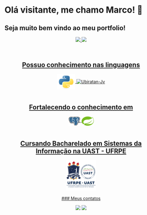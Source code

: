 # Olá visitante, me chamo Marco! 👋
## Seja muito bem vindo ao meu portfolio!
<div align="center">
  <a href="https://github.com/MarkAntonio">
  <img height="180em" src="https://github-readme-stats.vercel.app/api?username=MarkAntonio&show_icons=true&theme=dracula&include_all_commits=true&count_private=true"/>
  <img height="180em" src="https://github-readme-stats.vercel.app/api/top-langs/?username=MarkAntonio&layout=compact&langs_count=7&theme=dracula"/>
</div>
  
  <p></p>
  
</div>
  
<div align = "center" style="display: inline_block"><br>
  
  ## Possuo conhecimento nas linguagens
  <img align="center" alt="Marco-Python" height="50" width="60" src="https://raw.githubusercontent.com/devicons/devicon/master/icons/python/python-original.svg">
 <!-- <img align="center" alt="Marco-HTML" height="30" width="40" src="https://raw.githubusercontent.com/devicons/devicon/master/icons/html5/html5-original.svg">
  <img align="center" alt="Marco-CSS" height="30" width="40" src="https://raw.githubusercontent.com/devicons/devicon/master/icons/css3/css3-original.svg">
  <img align="center" alt="Marco-Js" height="30" width="40" src="https://raw.githubusercontent.com/devicons/devicon/master/icons/javascript/javascript-plain.svg"> -->
  <img align="center" alt="Ubiratan-Jv" height="50" width="60" src="https://cdn.jsdelivr.net/gh/devicons/devicon/icons/java/java-original.svg">

  
</div>
  <!--
<div align = "center">
  <br>
  <a href = "https://git-scm.com" target="_blank">
    <img src = "https://img.shields.io/badge/GIT-E44C30?style=for-the-badge&logo=git&logoColor=white" target="_blank">
  </a>
</div>
-->
<div align = "center" style="display: inline_block"><br>
  
  ## Fortalecendo o conhecimento em
 
  <img align="center" alt="Postgres" height="30" width="40" src="https://raw.githubusercontent.com/devicons/devicon/refs/heads/master/icons/postgresql/postgresql-original.svg">
  <img align="center" alt="Marco-CSS" height="30" width="40" src="https://raw.githubusercontent.com/devicons/devicon/refs/heads/master/icons/spring/spring-original.svg">
  

  
</div>

<div align = "center" style="display: inline_block"><br>

  ## Cursando Bacharelado em Sistemas da Informação na UAST - UFRPE 
  <img align="center" alt="Universidade" height="100" width="100" src="https://github.com/MarkAntonio/MarkAntonio/blob/main/ufrpe-uast-logo.png">

  
</div> 

<br>
<div align = "center">
</hr />
  ### Meus contatos
 
  <a href="https://www.linkedin.com/in/mark005/" target="_blank"><img src="https://img.shields.io/badge/-LinkedIn-%230077B5?style=for-the-badge&logo=linkedin&logoColor=white" target="_blank"></a> 
  <a href = "mailto:marcosdesouza772@gmail.com"><img src="https://img.shields.io/badge/-Gmail-%23333?style=for-the-badge&logo=gmail&logoColor=white" target="_blank"></a>  
 
</div>
